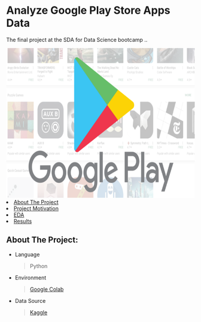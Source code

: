 # **Analyze Google Play Store Apps Data**
The final project at the SDA for Data Science bootcamp ..

<img width="1000" height="400" src="googleplay2.png">


<li><a href="#About The Project">About The Project</a></li>
<li><a href="#Project Motivation">Project Motivation</a></li>
<li><a href="#EDA">EDA</a></li>
<li><a href="#Results">Results</a></li>

<a id='About The Project'></a>
## About The Project:
- Language 
  > Python
- Environment
  > [Google Colab](https://colab.research.google.com/notebooks/intro.ipynb)
- Data Source
  > [Kaggle](https://www.kaggle.com/) 
